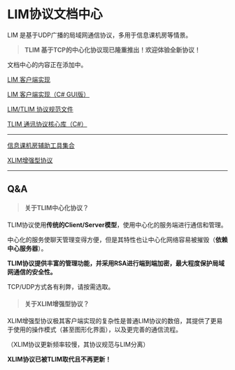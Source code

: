 # LIM协议文档中心

LIM 是基于UDP广播的局域网通信协议，多用于信息课机房等情景。

> **TLIM 基于TCP的中心化协议现已隆重推出！欢迎体验全新协议！**

文档中心的内容正在添加中。

[LIM 客户端实现](https://github.com/DreamDevelopmentTeam/LIM-Client)

[LIM 客户端实现（C# GUI版）](https://github.com/DreamDevelopmentTeam/LIM-Client-CSharp)

[LIM/TLIM 协议规范文件](https://github.com/DreamDevelopmentTeam/LIM-Protocol)

[TLIM 通讯协议核心库（C#）](https://github.com/DreamDevelopmentTeam/TLIM-Core-CSharp)

---

[信息课机房辅助工具集合](https://github.com/DreamDevelopmentTeam/StudentLIM)

[XLIM增强型协议](https://github.com/DreamDevelopmentTeam/XLIM-Client)

---

## Q&A

> #### 关于TLIM中心化协议？

TLIM协议使用**传统的Client/Server模型**，使用中心化的服务端进行通信和管理。

中心化的服务使聊天管理变得方便，但是其特性也让中心化网络容易被摧毁（**依赖中心服务器**）。

**TLIM协议提供丰富的管理功能，并采用RSA进行端到端加密，最大程度保护局域网通信的安全性。**

TCP/UDP方式各有利弊，请按需选取。



> #### 关于XLIM增强型协议？

XLIM增强型协议极其客户端实现的复杂性是普通LIM协议的数倍，其提供了更易于使用的操作模式（甚至图形化界面），以及更完善的通信流程。

（XLIM协议更新频率较慢，其协议规范与LIM分离）

**XLIM协议已被TLIM取代且不再更新！**





